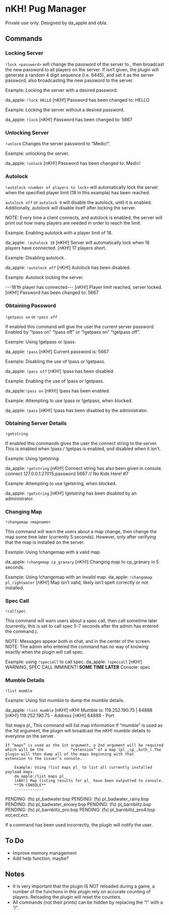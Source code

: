 nKH! Pug Manager
========

Private use only. Designed by da_apple and obla.

Commands
------------
### Locking Server
`!lock <password>` will change the password of the server to <password>, then broadcast the new password 	to all players on the server.
If <password> isn’t given, the plugin will generate a random 4 digit sequence (i.e. 6445), and set it as the server password, also broadcasting the new password to the server.

Example: Locking the server with a desired password. 

da_apple: `!lock HELLO` 
[nKH!] Password has been changed to: HELLO

Example: Locking the server without a desired password.

da_apple: `!lock` 
[nKH!] Password has been changed to: 5667

### Unlocking Server
`!unlock` Changes the server password to “Medic!”.
	
Example: unlocking the server.

da_apple: `!unlock` 
[nKH!] Password has been changed to: Medic!

### Autolock
`!autolock <number of players to lock>` will automatically lock the server when the specified player limit (18 in this example) has been reached.

`autolock off` or `autolock 0` will disable the autolock, until it is enabled. Additionally, autolock will disable itself after locking the server.

NOTE: Every time a client connects, and autolock is enabled, the server will print out how many players are needed in order to reach the limit.

Example: Enabling autolock with a player limit of 18.

da_apple:` !autolock 18`
[nKH!] Server will automatically lock when 18 players have connected.
[nKH!] 17 players short.

Example: Disabling autolock.

da_apple: `!autolock off`
[nKH!] Autolock has been disabled.

Example: Autolock locking the server.

---18’th player has connected---
[nKH!] Player limit reached, server locked.
[nKH!] Password has been changed to: 5667

### Obtaining Password
`!getpass on` or `!pass off`

If enabled this command will give the user the current server password.
Enabled by “!pass on” “!pass off” or “!getpass on” “!getpass off”.

Example: Using !getpass or !pass.

da_apple: `!pass`
[nKH!] Current password is: 5667

Example: Disabling the use of !pass or !getpass.
	
da_apple: `!pass off`
[nKH!] !pass has been disabled.
	
Example: Enabling the use of !pass or !getpass.

da_apple:`!pass on`
[nKH!] !pass has been enabled.
		
Example: Attempting to use !pass or !getpass, when blocked.

da_apple: `!pass`
[nKH!] !pass has been disabled by the administrator. 

### Obtaining Server Details

`!getstring`	

If enabled this commands gives the user the connect string to the server.
This is enabled when !pass / !getpas is enabled, and disabled when it isn’t.

Example: Using !getstring.

da_apple: `!getstring`
[nKH!] Connect string has also been given in console.
connect 127.0.0.1:27015;password 5667 // No Kids Here! #7
	
Example: Attempting to use !getstring, when blocked.

da_apple: `!getstring`
[nKH!] !getstring has been disabled by an administrator.

### Changing Map
`!changemap <mapname>`

This command will warn the users about a map change, then change the map some time later (currently 5 seconds). However, only after verifying that the map is installed on the server.

Example: Using !changemap with a valid map.

da_apple: `!changemap cp_granary`
[nKH!] Changing map to cp_granary in 5 seconds.

Example: Using !changemap with an invalid map.
da_apple: `!changemap pl_rightwater`
[nKH!] Map isn’t valid, likely isn’t spelt correctly or not installed.

### Spec Call

`!callspec`

This command will warn users about a spec call, then call sometime later (currently, this is set to call spec 5-7 seconds after the admin has entered the command.).

NOTE: Messages appear both in chat, and in the center of the screen.
NOTE: The admin who entered the command has no way of knowing exactly when the plugin will call spec.

Example: using `!speccall` to call spec.
da_apple: `!speccall`
[nKH!] WARNING, SPEC CALL IMMINENT!
**SOME TIME LATER**
Console: spec

### Mumble Details

`!list mumble`

Example: Using !list mumble to dump the mumble details.

da_apple: `!list mumble`
[nKH!] nKH! Mumble is: 119.252.190.75 | 64888
[nKH!] 119.252.190.75 - Address
[nKH!] 64888 - Port

!list maps pl_
	This command will list map information
	 If “mumble” is used as the 1st argument, the plugin will broadcast the nKH! mumble		 	details to everyone on the server.
	
	If “maps” is used as the 1st argument, a 2nd argument will be required which will be the			“extension” of a map (pl_,cp_,koth_).The plugin will then dump all of the maps beginning with that		extension to the issuer’s console.
		
		Example: Using !list maps pl_ to list all currently installed			payload maps.
		da_apple:/list maps pl_
		[nKH!] Map listing results for pl_ have been outputted to console.
		**IN CONSOLE**
		-------------
PENDING:   (fs) pl_badwater.bsp
PENDING:   (fs) pl_badwater_rainy.bsp
PENDING:   (fs) pl_badwater_snowy.bsp
PENDING:   (fs) pl_barnblitz.bsp
PENDING:   (fs) pl_barnblitz_pro.bsp
PENDING:   (fs) pl_barnblitz_pro4.bsp
		ect,ect,ect.


If a command has been used incorrectly, the plugin will notify the user.

To Do
------------
* Improve memory management
* Add help function, maybe?

Notes
------------
* It is very important that the plugin IS NOT reloaded during a game, a number of the functions in this plugin rely on accurate counting of players. Reloading the plugin will reset the counters.
* All commands (not their prints) can be hidden by replacing the “!” with a “/”.
